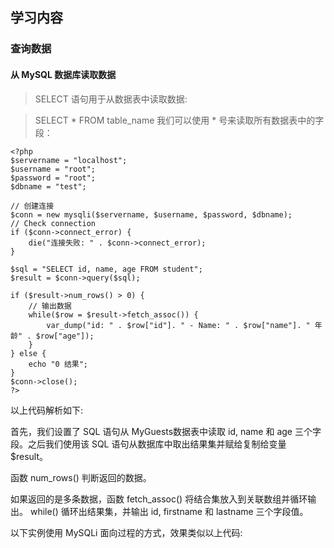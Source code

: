 ## 学习内容

### 查询数据


#### 从 MySQL 数据库读取数据
> SELECT 语句用于从数据表中读取数据:

> SELECT * FROM table_name
> 我们可以使用 * 号来读取所有数据表中的字段：


``` 
<?php
$servername = "localhost";
$username = "root";
$password = "root";
$dbname = "test";
 
// 创建连接
$conn = new mysqli($servername, $username, $password, $dbname);
// Check connection
if ($conn->connect_error) {
    die("连接失败: " . $conn->connect_error);
} 
 
$sql = "SELECT id, name, age FROM student";
$result = $conn->query($sql);
 
if ($result->num_rows() > 0) {
    // 输出数据
    while($row = $result->fetch_assoc()) {
        var_dump("id: " . $row["id"]. " - Name: " . $row["name"]. " 年龄" . $row["age"]);
    }
} else {
    echo "0 结果";
}
$conn->close();
?>
```

以上代码解析如下:

首先，我们设置了 SQL 语句从 MyGuests数据表中读取 id, name 和 age 三个字段。之后我们使用该 SQL 语句从数据库中取出结果集并赋给复制给变量 $result。

函数 num_rows() 判断返回的数据。

如果返回的是多条数据，函数 fetch_assoc() 将结合集放入到关联数组并循环输出。 while() 循环出结果集，并输出 id, firstname 和 lastname 三个字段值。

以下实例使用 MySQLi 面向过程的方式，效果类似以上代码:
